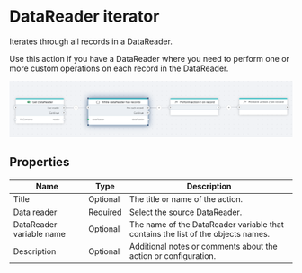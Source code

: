 # DataReader iterator

Iterates through all records in a DataReader.

Use this action if you have a DataReader where you need to perform one or more custom operations on each record in the DataReader.

![img](../../../../images/flow/datareader-iterator.png)


## Properties

| Name                      | Type | Description                                                                       |
| ------------------------- | --------- | --------------------------------------------------------------------------------- |
| Title                     | Optional  | The title or name of the action.                                                 |
| Data reader               | Required  | Select the source DataReader.                   |
| DataReader variable name  | Optional  |   The name of the DataReader variable that contains the list of the objects names.    |
| Description               | Optional  | Additional notes or comments about the action or configuration.                   |